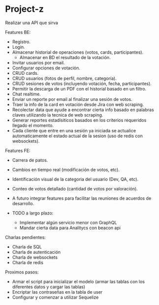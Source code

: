 # Project-z

Realizar una API que sirva

Features BE:

- Registro.
- Login.
- Almacenar historial de operaciones (votos, cards, participantes).
  - Almacenar en BD el resultado de la votación.
- Invitar usuarios por email.
- Configurar opciones de votación.
- CRUD cards.
- CRUD usuarios (fotos de perfil, nombre, categoría).
- CRUD sesiones de votos (incluyendo votación, fecha, participantes).
- Permitir la descarga de un PDF con el historial basado en un filtro.
- Chat realtime.
- Enviar un reporte por email al finalizar una sesión de votos.
- Traer la info de la card en votación desde Jira con web scraping.
- Recolectar data que ayude a encontrar cierta info basado en palabras claves utilizando la tecnica de web scraping.
- Generar reportes estadísiticos basados en los criterios requeridos llegado el momento.
- Cada cliente que entre en una sesión ya iniciada se actualice automaticamente el estado actual de la sesion (uso de redis con websockets).

Features FE:

- Carrera de patos.
- Cambios en tiempo real (modificación de votos, etc).
- Identificación visual de la categoria del usuario (Dev, QA, etc).
- Conteo de votos detallado (cantidad de votos por valoración).

- A futuro integrar features para facilitar las reuniones de acuerdos de desarrollo.

- TODO a largo plazo:
  - Implementar algún servicio menor con GraphQL
  - Mandar cierta data para Analitycs con beacon api

Charlas pendientes:

- Charla de SQL
- Charla de autenticación
- Charla de websockets
- Charla de redis

Proximos pasos:

- Armar el script para inicializar el modelo (armar las tablas con los diferentes datos y cargar las tablas)
- Encriptar las contraseñas en la tabla de user
- Configurar y comenzar a utilizar Sequelize

